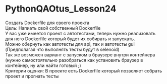 # PythonQAOtus_Lesson24

Создать Dockerfile для своего проекта \
Цель: Напиать свой собственный Dockerfile \
У вас уже имеется проект с автотестами, теперь нужно реализовать для него Dockerfile который будет их собирать и запускать. \
Можно обернуть как автотесты для api, так и автотесты gui (Предполагая что выполнять тесты будут в selenoid) \
Так же возможен вариант с запуском в браузере внутри контейнера (нужно самостоятельно разобраться как установить браузер в контейнер, ну или найти готовый ;) \
Критерии оценки: В проекте есть Dockerfile который позволяет собрать проект и прогнать тесты 
